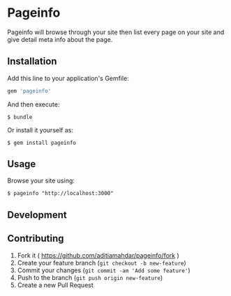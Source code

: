 # Pageinfo

Pageinfo will browse through your site then list every page on your site and give detail meta info about the page.

## Installation

Add this line to your application's Gemfile:

```ruby
gem 'pageinfo'
```

And then execute:

    $ bundle

Or install it yourself as:

    $ gem install pageinfo

## Usage

Browse your site using:

    $ pageinfo "http://localhost:3000"

## Development

<!-- After checking out the repo, run `bin/setup` to install dependencies. Then, run `bin/console` for an interactive prompt that will allow you to experiment.

To install this gem onto your local machine, run `bundle exec rake install`. To release a new version, update the version number in `version.rb`, and then run `bundle exec rake release` to create a git tag for the version, push git commits and tags, and push the `.gem` file to [rubygems.org](https://rubygems.org). -->

## Contributing

1. Fork it ( https://github.com/aditiamahdar/pageinfo/fork )
2. Create your feature branch (`git checkout -b new-feature`)
3. Commit your changes (`git commit -am 'Add some feature'`)
4. Push to the branch (`git push origin new-feature`)
5. Create a new Pull Request

